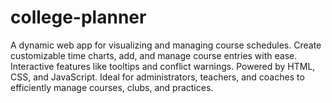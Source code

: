 # college-planner
A dynamic web app for visualizing and managing course schedules. Create customizable time charts, add, and manage course entries with ease. Interactive features like tooltips and conflict warnings. Powered by HTML, CSS, and JavaScript. Ideal for administrators, teachers, and coaches to efficiently manage courses, clubs, and practices.
